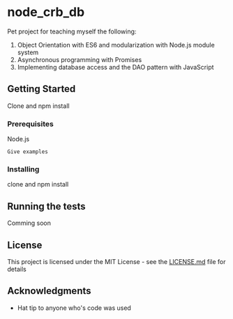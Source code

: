 # node_crb_db

Pet project for teaching myself the following:
  1. Object Orientation with ES6 and modularization with Node.js module system
  2. Asynchronous programming with Promises
  3. Implementing database access and the DAO pattern with JavaScript

## Getting Started

Clone and npm install

### Prerequisites

Node.js

```
Give examples
```

### Installing

clone and npm install

## Running the tests

Comming soon

## License

This project is licensed under the MIT License - see the [LICENSE.md](LICENSE.md) file for details

## Acknowledgments

* Hat tip to anyone who's code was used
